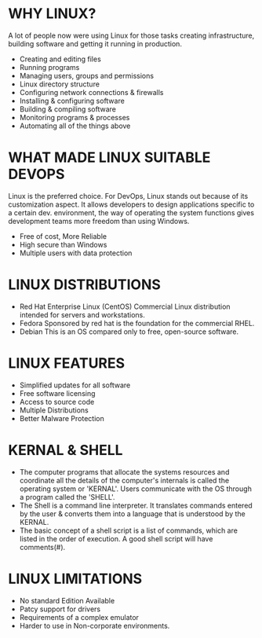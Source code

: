 # WHY LINUX?
A lot of people now were using Linux for those tasks creating infrastructure, building software and getting it running in production.
- Creating and editing files
- Running programs
- Managing users, groups and permissions
- Linux directory structure
- Configuring network connections & firewalls
- Installing & configuring software
- Building & compiling software
- Monitoring programs & processes
- Automating all of the things above


# WHAT MADE LINUX SUITABLE DEVOPS 
Linux is the preferred choice. For DevOps, Linux stands out because of its customization aspect. It allows developers to design applications specific to a certain dev. environment, the way of operating the system functions gives development teams more freedom than using Windows.
- Free of cost, More Reliable
- High secure than Windows
- Multiple users with data protection


# LINUX DISTRIBUTIONS
- Red Hat Enterprise Linux (CentOS)
Commercial Linux distribution intended for servers and workstations.
- Fedora
Sponsored by red hat is the foundation for the commercial RHEL.
- Debian
This is an OS compared only to free, open-source software.


# LINUX FEATURES
- Simplified updates for all software
- Free software licensing
- Access to source code
- Multiple Distributions
- Better Malware Protection


# KERNAL & SHELL
- The computer programs that allocate the systems resources and coordinate all the details of the computer's internals is called the operating system or 'KERNAL'. Users communicate with the OS through a program called the 'SHELL'.
- The Shell is a command line interpreter. It translates commands entered by the user & converts them into a language that is understood by the KERNAL.
- The basic concept of a shell script is a list of commands, which are listed in the order of execution. A good shell script will have comments(#).


# LINUX LIMITATIONS
- No standard Edition Available
- Patcy support for drivers
- Requirements of a complex emulator
- Harder to use in Non-corporate environments.
